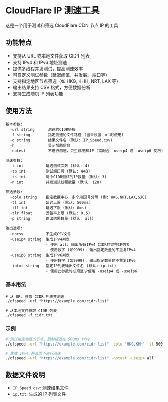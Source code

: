 # CloudFlare IP 测速工具

这是一个用于测试和筛选 CloudFlare CDN 节点 IP 的工具

## 功能特点

- 支持从 URL 或本地文件获取 CIDR 列表
- 支持 IPv4 和 IPv6 地址测速
- 提供多线程并发测试，提高测速效率
- 可自定义测试参数（延迟阈值、并发数、端口等）
- 支持指定地区节点筛选（如 HKG, KHH, NRT, LAX 等）
- 输出结果支持 CSV 格式，方便数据分析
- 支持生成随机 IP 列表功能

## 使用方法

```
基本参数:
  -url string      测速的CIDR链接
  -f string        指定测速的文件路径 (当未设置-url时使用)
  -o string        结果文件名 (默认: IP_Speed.csv)
  -h               显示帮助信息
  -notest          不进行测速，只生成随机IP (需配合 -useip4 或 -useip6 使用)

测速参数:
  -t int          延迟测试次数 (默认: 4)
  -tp int         测试端口号 (默认: 443)
  -ts int         每个CIDR测试的IP数量 (默认: 3)
  -n int          并发测试线程数量 (默认: 128)

筛选参数:
  -colo string    指定数据中心，多个用逗号分隔 (例: HKG,NRT,LAX,SJC)
  -tl int         延迟上限 (默认: 500ms)
  -tll int        延迟下限 (默认: 0ms)
  -tlr float      丢包率上限 (默认: 0.5)
  -p string       输出结果数量 (默认: all)

输出选项:
  -nocsv          不生成CSV文件
  -useip4 string  生成IPv4列表
                  - 使用 all: 输出所有IPv4 CIDR的完整IP列表
                  - 使用数字 (如9999): 输出指定数量的不重复IPv4
  -useip6 string  生成IPv6列表
                  - 使用数字 (如9999): 输出指定数量的不重复IPv6
  -iptxt string   指定IP列表输出文件名 (默认: ip.txt)
                  - 使用此参数时必须至少使用 -useip4 或 -useip6
```

### 基本用法

```
# 从 URL 获取 CIDR 列表并测速
./cfspeed -url "https://example.com/cidr-list"

# 从本地文件获取 CIDR 列表
./cfspeed -f cidr.txt
```

### 示例

```bash
# 测试指定地区的节点，限制延迟在 500ms 以内
./cfspeed -url "https://example.com/cidr-list" -colo "HKG,KHH" -tl 500

# 生成 IPv4 列表而不进行测速
./cfspeed -url "https://example.com/cidr-list" -notest -useip4 all
```

## 数据文件说明

- `IP_Speed.csv`: 测速结果文件
- `ip.txt`: 生成的 IP 列表文件